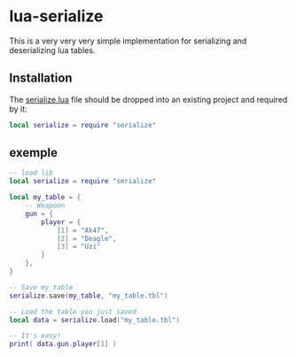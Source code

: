# lua-serialize
This is a very very very simple implementation for serializing and deserializing lua tables.

## Installation
The [serialize.lua](https://github.com/uriid1/lua-serialize/blob/main/serialize.lua) file should be dropped into an existing project and required by it:
```lua
local serialize = require "serialize"
```

## exemple
```lua
-- load lib
local serialize = require "serialize"

local my_table = {
    -- Weapoon
    gun = {
        player = {
            [1] = "Ak47",
            [2] = "Deagle",
            [3] = "Uzi"
        }
    },
}

-- Save my_table
serialize.save(my_table, "my_table.tbl")

-- Load the table you just saved
local data = serialize.load("my_table.tbl")

-- It's easy!
print( data.gun.player[1] )
```
